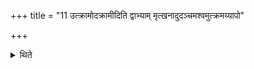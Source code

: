 +++
title = "11 उत्क्रामोदक्रामीदिति द्वाभ्याम् मृत्खनादुदञ्चमश्वमुत्क्रमय्यापो"

+++

<details><summary>थिते</summary>

उत्क्रामोदक्रामीदिति द्वाभ्यां मृत्खनादुदञ्चमश्वमुत्क्रमय्यापो देवीरुपसृजेत्यश्वस्य पदेऽप उपसृज्य पदे हिरण्यं निधाय ११
</details>
